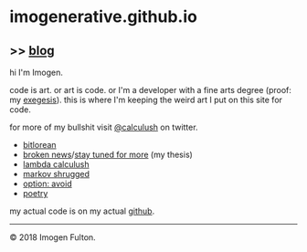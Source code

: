 # imogenerative.github.io

## >> [blog](blog)

hi I'm Imogen.

code is art. or art is code. or I'm a developer with a fine arts degree (proof: my [exegesis](https://imogenerative.github.io/exegesis)). this is where I'm keeping the weird art I put on this site for code.

for more of my bullshit visit [@calculush](https://twitter.com/calculush) on twitter.

* [bitlorean](https://bitlorean.herokuapp.com)
* [broken news](http://constanceari.org/portfolio/broken-news/)/[stay tuned for more](http://stay-tuned-for-more.herokuapp.com/) (my thesis)
* [lambda calculush](https://twitter.com/lambdacalculush)
* [markov shrugged](markov-shrugged)
* [option: avoid](http://option-avoid.herokuapp.com/)
* [poetry](poetry)

my actual code is on my actual [github](https://github.com/imogenerative).

---

© 2018 Imogen Fulton.
